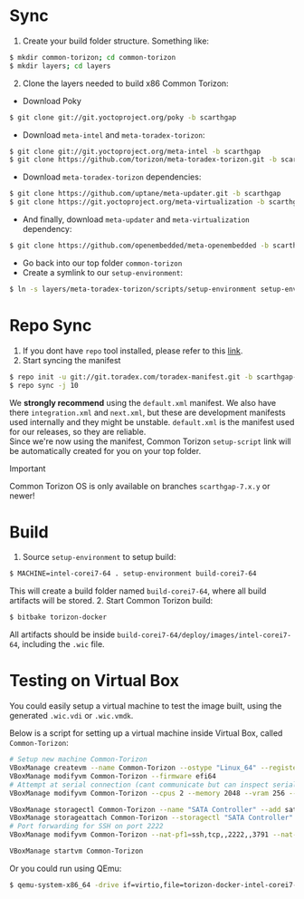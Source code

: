 Sync
======
1. Create your build folder structure. Something like:
```bash
$ mkdir common-torizon; cd common-torizon
$ mkdir layers; cd layers
```
2. Clone the layers needed to build x86 Common Torizon:  
  * Download Poky
```bash
$ git clone git://git.yoctoproject.org/poky -b scarthgap
```
  * Download `meta-intel` and `meta-toradex-torizon`:
```bash
$ git clone git://git.yoctoproject.org/meta-intel -b scarthgap
$ git clone https://github.com/torizon/meta-toradex-torizon.git -b scarthgap-7.x.y
```
  * Download `meta-toradex-torizon` dependencies:
```bash
$ git clone https://github.com/uptane/meta-updater.git -b scarthgap
$ git clone https://git.yoctoproject.org/meta-virtualization -b scarthgap
```
  * And finally, download `meta-updater` and `meta-virtualization` dependency: 
```bash
$ git clone https://github.com/openembedded/meta-openembedded -b scarthgap
```
  * Go back into our top folder `common-torizon`
  * Create a symlink to our `setup-environment`:
```bash
$ ln -s layers/meta-toradex-torizon/scripts/setup-environment setup-environment
```

Repo Sync
======
1. If you dont have `repo` tool installed, please refer to this [link](https://developer.toradex.com/torizon/in-depth/build-torizoncore-from-source-with-yocto-projectopenembedded/#download-metadata).
2. Start syncing the manifest
```bash
$ repo init -u git://git.toradex.com/toradex-manifest.git -b scarthgap-7.x.y -m common-torizon/x86/default.xml
$ repo sync -j 10
```
We **strongly recommend** using the `default.xml` manifest. We also have there `integration.xml` and `next.xml`, but these are development manifests used internally and they might be unstable.
`default.xml` is the manifest used for our releases, so they are reliable.  
Since we're now using the manifest, Common Torizon `setup-script` link will be automatically created for you on your top folder.
> [!IMPORTANT]  
> Common Torizon OS is only available on branches `scarthgap-7.x.y` or newer!

Build
======
1. Source `setup-environment` to setup build:
```bash
$ MACHINE=intel-corei7-64 . setup-environment build-corei7-64
```
This will create a build folder named `build-corei7-64`, where all build artifacts will be stored.
2. Start Common Torizon build:
```bash
$ bitbake torizon-docker
```

All artifacts should be inside `build-corei7-64/deploy/images/intel-corei7-64`, including the `.wic` file.

Testing on Virtual Box
======
You could easily setup a virtual machine to test the image built, using the generated `.wic.vdi` or `.wic.vmdk`.

Below is a script for setting up a virtual machine inside Virtual Box, called `Common-Torizon`:
```bash
# Setup new machine Common-Torizon
VBoxManage createvm --name Common-Torizon --ostype "Linux_64" --register --basefolder "$HOME/CommonTorizonVBoxVM"
VBoxManage modifyvm Common-Torizon --firmware efi64
# Attempt at serial connection (cant communicate but can inspect serial logs via 'tail -f /tmp/serial')
VBoxManage modifyvm Common-Torizon --cpus 2 --memory 2048 --vram 256 --graphicscontroller vmsvga --uart1 0x3F8 4 --uartmode1 file /tmp/serial

VBoxManage storagectl Common-Torizon --name "SATA Controller" --add sata --bootable on
VBoxManage storageattach Common-Torizon --storagectl "SATA Controller" --port 0 --device 0 --type hdd --medium "torizon-docker-intel-corei7-64.wic.vdi"
# Port forwarding for SSH on port 2222
VBoxManage modifyvm Common-Torizon --nat-pf1=ssh,tcp,,2222,,3791 --nat-pf1=ssh_tor,tcp,,2223,,22

VBoxManage startvm Common-Torizon
```

Or you could run using QEmu:
```bash
$ qemu-system-x86_64 -drive if=virtio,file=torizon-docker-intel-corei7-64.wic,format=raw -no-reboot -cpu host -nic user,hostfwd=tcp::2222-:22 -machine pc -vga virtio -m 4096 -bios /usr/share/ovmf/OVMF.fd -enable-kvm -serial pty
```
